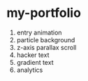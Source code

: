 # my-portfolio

1. entry animation
2. particle background
3. z-axis parallax scroll
4. hacker text
5. gradient text
6. analytics
